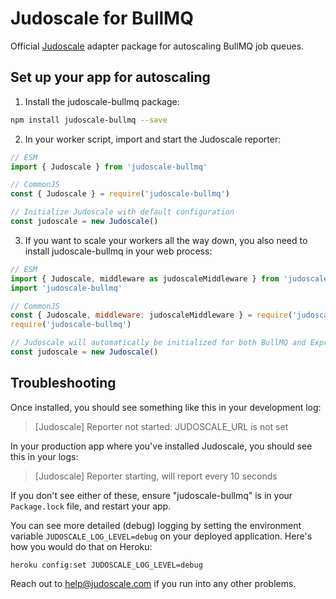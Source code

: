 # Judoscale for BullMQ

Official [Judoscale](https://judoscale.com) adapter package for autoscaling BullMQ job queues.

## Set up your app for autoscaling

1. Install the judoscale-bullmq package:

```sh
npm install judoscale-bullmq --save
```

2. In your worker script, import and start the Judoscale reporter:

```javascript
// ESM
import { Judoscale } from 'judoscale-bullmq'

// CommonJS
const { Judoscale } = require('judoscale-bullmq')

// Initialize Judoscale with default configuration
const judoscale = new Judoscale()
```

3. If you want to scale your workers all the way down, you also need to install judoscale-bullmq in your web process:

```javascript
// ESM
import { Judoscale, middleware as judoscaleMiddleware } from 'judoscale-express'
import 'judoscale-bullmq'

// CommonJS
const { Judoscale, middleware: judoscaleMiddleware } = require('judoscale-express')
require('judoscale-bullmq')

// Judoscale will automatically be initialized for both BullMQ and Express/Fastify
const judoscale = new Judoscale()
```

## Troubleshooting

Once installed, you should see something like this in your development log:

> [Judoscale] Reporter not started: JUDOSCALE_URL is not set

In your production app where you've installed Judoscale, you should see this in your logs:

> [Judoscale] Reporter starting, will report every 10 seconds

If you don't see either of these, ensure "judoscale-bullmq" is in your `Package.lock` file, and restart your app.

You can see more detailed (debug) logging by setting the environment variable `JUDOSCALE_LOG_LEVEL=debug` on your deployed application. Here's how you would do that on Heroku:

```
heroku config:set JUDOSCALE_LOG_LEVEL=debug
```

Reach out to help@judoscale.com if you run into any other problems.
